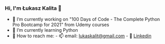 ### Hi, I'm Łukasz Kalita 👋

- 🔭 I’m currently working on "100 Days of Code - The Complete Python Pro Bootcamp for 2021" from Udemy courses
- 🌱 I’m currently learning Python
- :speech_balloon: How to reach me: - 📫 email: lukaskalit@gmail.com - :thought_balloon: [Linkedin](https://www.linkedin.com/in/%C5%82ukasz-kalita-526b69214/)
